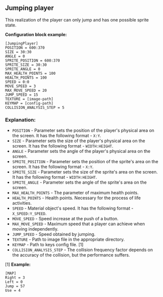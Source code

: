  ## Jumping player

 This realization of the player can only jump and has one possible sprite state.

 **Configuration block example:**

    [JumpingPlayer]
    POSITION = 600:370
    SIZE = 30:30
    ANGLE = 0
    SPRITE_POSITION = 600:370
    SPRITE_SIZE = 30:30
    SPRITE_ANGLE = 0
    MAX_HEALTH_POINTS = 100
    HEALTH_POINTS = 100
    SPEED = 0:0
    MOVE_SPEED = 3
    MAX_MOVE_SPEED = 20
    JUMP_SPEED = 15
    TEXTURE = [image-path]
    KEYMAP = [config-path]
    COLLISION_ANALYSIS_STEP = 5

 ### Explanation:

 * `POSITION` - Parameter sets the position of the player's physical area on the screen. It has the following format - `X:Y`.
 * `SIZE` - Parameter sets the size of the player's physical area on the screen. It has the following format - `WIDTH:HEIGHT`.
 * `ANGLE` - Parameter sets the angle of the player's physical area on the screen. 
 * `SPRITE_POSITION` - Parameter sets the position of the sprite's area on the screen. It has the following format - `X:Y`.
 * `SPRITE_SIZE` - Parameter sets the size of the sprite's area on the screen. It has the following format - `WIDTH:HEIGHT`.
 * `SPRITE_ANGLE` - Parameter sets the angle of the sprite's area on the screen. 
 * `MAX_HEALTH_POINTS` - The parameter of maximum health points.
 * `HEALTH_POINTS` - Health points. Necessary for the process of life activities.
 * `SPEED` - Material object's speed. It has the following format - `X_SPEED:Y_SPEED`.
 * `MOVE_SPEED` - Speed increase at the push of a button.
 * `MAX_MOVE_SPEED` - Maximum speed that a player can achieve when moving independently.
 * `JUMP_SPEED` - Speed obtained by jumping.
 * `TEXTURE` - Path to image file in the appropriate directory.
 * `KEYMAP` - Path to keys config file. [1]
 * `COLLISION_ANALYSIS_STEP` - The collision frequency factor depends on the accuracy of the collision, but the performance suffers.

 [1] **Example:**

    [MAP]
    Right = 3
    Left = 0
    Jump = 57
    Use = 4
